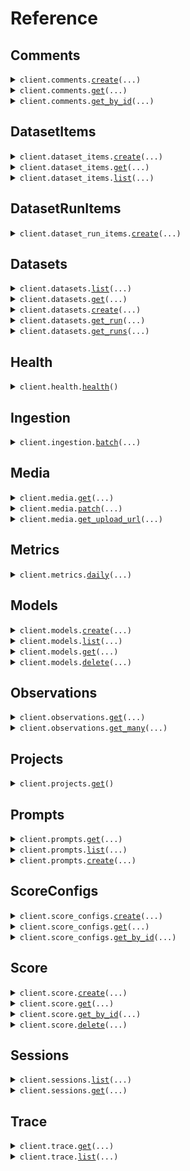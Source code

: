 # Reference

## Comments

<details><summary><code>client.comments.<a href="src/finto/resources/comments/client.py">create</a>(...)</code></summary>
<dl>
<dd>

#### 📝 Description

<dl>
<dd>

<dl>
<dd>

Create a comment. Comments may be attached to different object types (trace, observation, session, prompt).

</dd>
</dl>
</dd>
</dl>

#### 🔌 Usage

<dl>
<dd>

<dl>
<dd>

```python
from langfuse.api import CreateCommentRequest
from langfuse.api.client import FernLangfuse

client = FernLangfuse(
    x_langfuse_sdk_name="YOUR_X_LANGFUSE_SDK_NAME",
    x_langfuse_sdk_version="YOUR_X_LANGFUSE_SDK_VERSION",
    x_langfuse_public_key="YOUR_X_LANGFUSE_PUBLIC_KEY",
    username="YOUR_USERNAME",
    password="YOUR_PASSWORD",
    base_url="https://yourhost.com/path/to/api",
)
client.comments.create(
    request=CreateCommentRequest(
        project_id="string",
        object_type="string",
        object_id="string",
        content="string",
        author_user_id="string",
    ),
)

```

</dd>
</dl>
</dd>
</dl>

#### ⚙️ Parameters

<dl>
<dd>

<dl>
<dd>

**request:** `CreateCommentRequest`

</dd>
</dl>

<dl>
<dd>

**request_options:** `typing.Optional[RequestOptions]` — Request-specific configuration.

</dd>
</dl>
</dd>
</dl>

</dd>
</dl>
</details>

<details><summary><code>client.comments.<a href="src/finto/resources/comments/client.py">get</a>(...)</code></summary>
<dl>
<dd>

#### 📝 Description

<dl>
<dd>

<dl>
<dd>

Get all comments

</dd>
</dl>
</dd>
</dl>

#### 🔌 Usage

<dl>
<dd>

<dl>
<dd>

```python
from langfuse.api.client import FernLangfuse

client = FernLangfuse(
    x_langfuse_sdk_name="YOUR_X_LANGFUSE_SDK_NAME",
    x_langfuse_sdk_version="YOUR_X_LANGFUSE_SDK_VERSION",
    x_langfuse_public_key="YOUR_X_LANGFUSE_PUBLIC_KEY",
    username="YOUR_USERNAME",
    password="YOUR_PASSWORD",
    base_url="https://yourhost.com/path/to/api",
)
client.comments.get(
    page=1,
    limit=1,
    object_type="string",
    object_id="string",
    author_user_id="string",
)

```

</dd>
</dl>
</dd>
</dl>

#### ⚙️ Parameters

<dl>
<dd>

<dl>
<dd>

**page:** `typing.Optional[int]` — Page number, starts at 1.

</dd>
</dl>

<dl>
<dd>

**limit:** `typing.Optional[int]` — Limit of items per page. If you encounter api issues due to too large page sizes, try to reduce the limit

</dd>
</dl>

<dl>
<dd>

**object_type:** `typing.Optional[str]` — Filter comments by object type (trace, observation, session, prompt).

</dd>
</dl>

<dl>
<dd>

**object_id:** `typing.Optional[str]` — Filter comments by object id. If objectType is not provided, an error will be thrown.

</dd>
</dl>

<dl>
<dd>

**author_user_id:** `typing.Optional[str]` — Filter comments by author user id.

</dd>
</dl>

<dl>
<dd>

**request_options:** `typing.Optional[RequestOptions]` — Request-specific configuration.

</dd>
</dl>
</dd>
</dl>

</dd>
</dl>
</details>

<details><summary><code>client.comments.<a href="src/finto/resources/comments/client.py">get_by_id</a>(...)</code></summary>
<dl>
<dd>

#### 📝 Description

<dl>
<dd>

<dl>
<dd>

Get a comment by id

</dd>
</dl>
</dd>
</dl>

#### 🔌 Usage

<dl>
<dd>

<dl>
<dd>

```python
from langfuse.api.client import FernLangfuse

client = FernLangfuse(
    x_langfuse_sdk_name="YOUR_X_LANGFUSE_SDK_NAME",
    x_langfuse_sdk_version="YOUR_X_LANGFUSE_SDK_VERSION",
    x_langfuse_public_key="YOUR_X_LANGFUSE_PUBLIC_KEY",
    username="YOUR_USERNAME",
    password="YOUR_PASSWORD",
    base_url="https://yourhost.com/path/to/api",
)
client.comments.get_by_id(
    comment_id="string",
)

```

</dd>
</dl>
</dd>
</dl>

#### ⚙️ Parameters

<dl>
<dd>

<dl>
<dd>

**comment_id:** `str` — The unique langfuse identifier of a comment

</dd>
</dl>

<dl>
<dd>

**request_options:** `typing.Optional[RequestOptions]` — Request-specific configuration.

</dd>
</dl>
</dd>
</dl>

</dd>
</dl>
</details>

## DatasetItems

<details><summary><code>client.dataset_items.<a href="src/finto/resources/dataset_items/client.py">create</a>(...)</code></summary>
<dl>
<dd>

#### 📝 Description

<dl>
<dd>

<dl>
<dd>

Create a dataset item

</dd>
</dl>
</dd>
</dl>

#### 🔌 Usage

<dl>
<dd>

<dl>
<dd>

```python
from langfuse.api import CreateDatasetItemRequest, DatasetStatus
from langfuse.api.client import FernLangfuse

client = FernLangfuse(
    x_langfuse_sdk_name="YOUR_X_LANGFUSE_SDK_NAME",
    x_langfuse_sdk_version="YOUR_X_LANGFUSE_SDK_VERSION",
    x_langfuse_public_key="YOUR_X_LANGFUSE_PUBLIC_KEY",
    username="YOUR_USERNAME",
    password="YOUR_PASSWORD",
    base_url="https://yourhost.com/path/to/api",
)
client.dataset_items.create(
    request=CreateDatasetItemRequest(
        dataset_name="string",
        input={"key": "value"},
        expected_output={"key": "value"},
        metadata={"key": "value"},
        source_trace_id="string",
        source_observation_id="string",
        id="string",
        status=DatasetStatus.ACTIVE,
    ),
)

```

</dd>
</dl>
</dd>
</dl>

#### ⚙️ Parameters

<dl>
<dd>

<dl>
<dd>

**request:** `CreateDatasetItemRequest`

</dd>
</dl>

<dl>
<dd>

**request_options:** `typing.Optional[RequestOptions]` — Request-specific configuration.

</dd>
</dl>
</dd>
</dl>

</dd>
</dl>
</details>

<details><summary><code>client.dataset_items.<a href="src/finto/resources/dataset_items/client.py">get</a>(...)</code></summary>
<dl>
<dd>

#### 📝 Description

<dl>
<dd>

<dl>
<dd>

Get a dataset item

</dd>
</dl>
</dd>
</dl>

#### 🔌 Usage

<dl>
<dd>

<dl>
<dd>

```python
from langfuse.api.client import FernLangfuse

client = FernLangfuse(
    x_langfuse_sdk_name="YOUR_X_LANGFUSE_SDK_NAME",
    x_langfuse_sdk_version="YOUR_X_LANGFUSE_SDK_VERSION",
    x_langfuse_public_key="YOUR_X_LANGFUSE_PUBLIC_KEY",
    username="YOUR_USERNAME",
    password="YOUR_PASSWORD",
    base_url="https://yourhost.com/path/to/api",
)
client.dataset_items.get(
    id="string",
)

```

</dd>
</dl>
</dd>
</dl>

#### ⚙️ Parameters

<dl>
<dd>

<dl>
<dd>

**id:** `str`

</dd>
</dl>

<dl>
<dd>

**request_options:** `typing.Optional[RequestOptions]` — Request-specific configuration.

</dd>
</dl>
</dd>
</dl>

</dd>
</dl>
</details>

<details><summary><code>client.dataset_items.<a href="src/finto/resources/dataset_items/client.py">list</a>(...)</code></summary>
<dl>
<dd>

#### 📝 Description

<dl>
<dd>

<dl>
<dd>

Get dataset items

</dd>
</dl>
</dd>
</dl>

#### 🔌 Usage

<dl>
<dd>

<dl>
<dd>

```python
from langfuse.api.client import FernLangfuse

client = FernLangfuse(
    x_langfuse_sdk_name="YOUR_X_LANGFUSE_SDK_NAME",
    x_langfuse_sdk_version="YOUR_X_LANGFUSE_SDK_VERSION",
    x_langfuse_public_key="YOUR_X_LANGFUSE_PUBLIC_KEY",
    username="YOUR_USERNAME",
    password="YOUR_PASSWORD",
    base_url="https://yourhost.com/path/to/api",
)
client.dataset_items.list(
    dataset_name="string",
    source_trace_id="string",
    source_observation_id="string",
    page=1,
    limit=1,
)

```

</dd>
</dl>
</dd>
</dl>

#### ⚙️ Parameters

<dl>
<dd>

<dl>
<dd>

**dataset_name:** `typing.Optional[str]`

</dd>
</dl>

<dl>
<dd>

**source_trace_id:** `typing.Optional[str]`

</dd>
</dl>

<dl>
<dd>

**source_observation_id:** `typing.Optional[str]`

</dd>
</dl>

<dl>
<dd>

**page:** `typing.Optional[int]` — page number, starts at 1

</dd>
</dl>

<dl>
<dd>

**limit:** `typing.Optional[int]` — limit of items per page

</dd>
</dl>

<dl>
<dd>

**request_options:** `typing.Optional[RequestOptions]` — Request-specific configuration.

</dd>
</dl>
</dd>
</dl>

</dd>
</dl>
</details>

## DatasetRunItems

<details><summary><code>client.dataset_run_items.<a href="src/finto/resources/dataset_run_items/client.py">create</a>(...)</code></summary>
<dl>
<dd>

#### 📝 Description

<dl>
<dd>

<dl>
<dd>

Create a dataset run item

</dd>
</dl>
</dd>
</dl>

#### 🔌 Usage

<dl>
<dd>

<dl>
<dd>

```python
from langfuse.api import CreateDatasetRunItemRequest
from langfuse.api.client import FernLangfuse

client = FernLangfuse(
    x_langfuse_sdk_name="YOUR_X_LANGFUSE_SDK_NAME",
    x_langfuse_sdk_version="YOUR_X_LANGFUSE_SDK_VERSION",
    x_langfuse_public_key="YOUR_X_LANGFUSE_PUBLIC_KEY",
    username="YOUR_USERNAME",
    password="YOUR_PASSWORD",
    base_url="https://yourhost.com/path/to/api",
)
client.dataset_run_items.create(
    request=CreateDatasetRunItemRequest(
        run_name="string",
        run_description="string",
        metadata={"key": "value"},
        dataset_item_id="string",
        observation_id="string",
        trace_id="string",
    ),
)

```

</dd>
</dl>
</dd>
</dl>

#### ⚙️ Parameters

<dl>
<dd>

<dl>
<dd>

**request:** `CreateDatasetRunItemRequest`

</dd>
</dl>

<dl>
<dd>

**request_options:** `typing.Optional[RequestOptions]` — Request-specific configuration.

</dd>
</dl>
</dd>
</dl>

</dd>
</dl>
</details>

## Datasets

<details><summary><code>client.datasets.<a href="src/finto/resources/datasets/client.py">list</a>(...)</code></summary>
<dl>
<dd>

#### 📝 Description

<dl>
<dd>

<dl>
<dd>

Get all datasets

</dd>
</dl>
</dd>
</dl>

#### 🔌 Usage

<dl>
<dd>

<dl>
<dd>

```python
from langfuse.api.client import FernLangfuse

client = FernLangfuse(
    x_langfuse_sdk_name="YOUR_X_LANGFUSE_SDK_NAME",
    x_langfuse_sdk_version="YOUR_X_LANGFUSE_SDK_VERSION",
    x_langfuse_public_key="YOUR_X_LANGFUSE_PUBLIC_KEY",
    username="YOUR_USERNAME",
    password="YOUR_PASSWORD",
    base_url="https://yourhost.com/path/to/api",
)
client.datasets.list(
    page=1,
    limit=1,
)

```

</dd>
</dl>
</dd>
</dl>

#### ⚙️ Parameters

<dl>
<dd>

<dl>
<dd>

**page:** `typing.Optional[int]` — page number, starts at 1

</dd>
</dl>

<dl>
<dd>

**limit:** `typing.Optional[int]` — limit of items per page

</dd>
</dl>

<dl>
<dd>

**request_options:** `typing.Optional[RequestOptions]` — Request-specific configuration.

</dd>
</dl>
</dd>
</dl>

</dd>
</dl>
</details>

<details><summary><code>client.datasets.<a href="src/finto/resources/datasets/client.py">get</a>(...)</code></summary>
<dl>
<dd>

#### 📝 Description

<dl>
<dd>

<dl>
<dd>

Get a dataset

</dd>
</dl>
</dd>
</dl>

#### 🔌 Usage

<dl>
<dd>

<dl>
<dd>

```python
from langfuse.api.client import FernLangfuse

client = FernLangfuse(
    x_langfuse_sdk_name="YOUR_X_LANGFUSE_SDK_NAME",
    x_langfuse_sdk_version="YOUR_X_LANGFUSE_SDK_VERSION",
    x_langfuse_public_key="YOUR_X_LANGFUSE_PUBLIC_KEY",
    username="YOUR_USERNAME",
    password="YOUR_PASSWORD",
    base_url="https://yourhost.com/path/to/api",
)
client.datasets.get(
    dataset_name="string",
)

```

</dd>
</dl>
</dd>
</dl>

#### ⚙️ Parameters

<dl>
<dd>

<dl>
<dd>

**dataset_name:** `str`

</dd>
</dl>

<dl>
<dd>

**request_options:** `typing.Optional[RequestOptions]` — Request-specific configuration.

</dd>
</dl>
</dd>
</dl>

</dd>
</dl>
</details>

<details><summary><code>client.datasets.<a href="src/finto/resources/datasets/client.py">create</a>(...)</code></summary>
<dl>
<dd>

#### 📝 Description

<dl>
<dd>

<dl>
<dd>

Create a dataset

</dd>
</dl>
</dd>
</dl>

#### 🔌 Usage

<dl>
<dd>

<dl>
<dd>

```python
from langfuse.api import CreateDatasetRequest
from langfuse.api.client import FernLangfuse

client = FernLangfuse(
    x_langfuse_sdk_name="YOUR_X_LANGFUSE_SDK_NAME",
    x_langfuse_sdk_version="YOUR_X_LANGFUSE_SDK_VERSION",
    x_langfuse_public_key="YOUR_X_LANGFUSE_PUBLIC_KEY",
    username="YOUR_USERNAME",
    password="YOUR_PASSWORD",
    base_url="https://yourhost.com/path/to/api",
)
client.datasets.create(
    request=CreateDatasetRequest(
        name="string",
        description="string",
        metadata={"key": "value"},
    ),
)

```

</dd>
</dl>
</dd>
</dl>

#### ⚙️ Parameters

<dl>
<dd>

<dl>
<dd>

**request:** `CreateDatasetRequest`

</dd>
</dl>

<dl>
<dd>

**request_options:** `typing.Optional[RequestOptions]` — Request-specific configuration.

</dd>
</dl>
</dd>
</dl>

</dd>
</dl>
</details>

<details><summary><code>client.datasets.<a href="src/finto/resources/datasets/client.py">get_run</a>(...)</code></summary>
<dl>
<dd>

#### 📝 Description

<dl>
<dd>

<dl>
<dd>

Get a dataset run and its items

</dd>
</dl>
</dd>
</dl>

#### 🔌 Usage

<dl>
<dd>

<dl>
<dd>

```python
from langfuse.api.client import FernLangfuse

client = FernLangfuse(
    x_langfuse_sdk_name="YOUR_X_LANGFUSE_SDK_NAME",
    x_langfuse_sdk_version="YOUR_X_LANGFUSE_SDK_VERSION",
    x_langfuse_public_key="YOUR_X_LANGFUSE_PUBLIC_KEY",
    username="YOUR_USERNAME",
    password="YOUR_PASSWORD",
    base_url="https://yourhost.com/path/to/api",
)
client.datasets.get_run(
    dataset_name="string",
    run_name="string",
)

```

</dd>
</dl>
</dd>
</dl>

#### ⚙️ Parameters

<dl>
<dd>

<dl>
<dd>

**dataset_name:** `str`

</dd>
</dl>

<dl>
<dd>

**run_name:** `str`

</dd>
</dl>

<dl>
<dd>

**request_options:** `typing.Optional[RequestOptions]` — Request-specific configuration.

</dd>
</dl>
</dd>
</dl>

</dd>
</dl>
</details>

<details><summary><code>client.datasets.<a href="src/finto/resources/datasets/client.py">get_runs</a>(...)</code></summary>
<dl>
<dd>

#### 📝 Description

<dl>
<dd>

<dl>
<dd>

Get dataset runs

</dd>
</dl>
</dd>
</dl>

#### 🔌 Usage

<dl>
<dd>

<dl>
<dd>

```python
from langfuse.api.client import FernLangfuse

client = FernLangfuse(
    x_langfuse_sdk_name="YOUR_X_LANGFUSE_SDK_NAME",
    x_langfuse_sdk_version="YOUR_X_LANGFUSE_SDK_VERSION",
    x_langfuse_public_key="YOUR_X_LANGFUSE_PUBLIC_KEY",
    username="YOUR_USERNAME",
    password="YOUR_PASSWORD",
    base_url="https://yourhost.com/path/to/api",
)
client.datasets.get_runs(
    dataset_name="string",
    page=1,
    limit=1,
)

```

</dd>
</dl>
</dd>
</dl>

#### ⚙️ Parameters

<dl>
<dd>

<dl>
<dd>

**dataset_name:** `str`

</dd>
</dl>

<dl>
<dd>

**page:** `typing.Optional[int]` — page number, starts at 1

</dd>
</dl>

<dl>
<dd>

**limit:** `typing.Optional[int]` — limit of items per page

</dd>
</dl>

<dl>
<dd>

**request_options:** `typing.Optional[RequestOptions]` — Request-specific configuration.

</dd>
</dl>
</dd>
</dl>

</dd>
</dl>
</details>

## Health

<details><summary><code>client.health.<a href="src/finto/resources/health/client.py">health</a>()</code></summary>
<dl>
<dd>

#### 📝 Description

<dl>
<dd>

<dl>
<dd>

Check health of API and database

</dd>
</dl>
</dd>
</dl>

#### 🔌 Usage

<dl>
<dd>

<dl>
<dd>

```python
from langfuse.api.client import FernLangfuse

client = FernLangfuse(
    x_langfuse_sdk_name="YOUR_X_LANGFUSE_SDK_NAME",
    x_langfuse_sdk_version="YOUR_X_LANGFUSE_SDK_VERSION",
    x_langfuse_public_key="YOUR_X_LANGFUSE_PUBLIC_KEY",
    username="YOUR_USERNAME",
    password="YOUR_PASSWORD",
    base_url="https://yourhost.com/path/to/api",
)
client.health.health()

```

</dd>
</dl>
</dd>
</dl>

#### ⚙️ Parameters

<dl>
<dd>

<dl>
<dd>

**request_options:** `typing.Optional[RequestOptions]` — Request-specific configuration.

</dd>
</dl>
</dd>
</dl>

</dd>
</dl>
</details>

## Ingestion

<details><summary><code>client.ingestion.<a href="src/finto/resources/ingestion/client.py">batch</a>(...)</code></summary>
<dl>
<dd>

#### 📝 Description

<dl>
<dd>

<dl>
<dd>

Batched ingestion for Langfuse Tracing. If you want to use tracing via the API, such as to build your own Langfuse client implementation, this is the only API route you need to implement.

Notes:

- Batch sizes are limited to 3.5 MB in total. You need to adjust the number of events per batch accordingly.
- The API does not return a 4xx status code for input errors. Instead, it responds with a 207 status code, which includes a list of the encountered errors.
</dd>
</dl>
</dd>
</dl>

#### 🔌 Usage

<dl>
<dd>

<dl>
<dd>

```python
import datetime

from langfuse.api import IngestionEvent_TraceCreate, TraceBody
from langfuse.api.client import FernLangfuse

client = FernLangfuse(
    x_langfuse_sdk_name="YOUR_X_LANGFUSE_SDK_NAME",
    x_langfuse_sdk_version="YOUR_X_LANGFUSE_SDK_VERSION",
    x_langfuse_public_key="YOUR_X_LANGFUSE_PUBLIC_KEY",
    username="YOUR_USERNAME",
    password="YOUR_PASSWORD",
    base_url="https://yourhost.com/path/to/api",
)
client.ingestion.batch(
    batch=[
        IngestionEvent_TraceCreate(
            body=TraceBody(
                id="string",
                timestamp=datetime.datetime.fromisoformat(
                    "2024-01-15 09:30:00+00:00",
                ),
                name="string",
                user_id="string",
                input={"key": "value"},
                output={"key": "value"},
                session_id="string",
                release="string",
                version="string",
                metadata={"key": "value"},
                tags=["string"],
                public=True,
            ),
            id="string",
            timestamp="string",
            metadata={"key": "value"},
        )
    ],
    metadata={"key": "value"},
)

```

</dd>
</dl>
</dd>
</dl>

#### ⚙️ Parameters

<dl>
<dd>

<dl>
<dd>

**batch:** `typing.Sequence[IngestionEvent]` — Batch of tracing events to be ingested. Discriminated by attribute `type`.

</dd>
</dl>

<dl>
<dd>

**metadata:** `typing.Optional[typing.Any]` — Optional. Metadata field used by the Langfuse SDKs for debugging.

</dd>
</dl>

<dl>
<dd>

**request_options:** `typing.Optional[RequestOptions]` — Request-specific configuration.

</dd>
</dl>
</dd>
</dl>

</dd>
</dl>
</details>

## Media

<details><summary><code>client.media.<a href="src/finto/resources/media/client.py">get</a>(...)</code></summary>
<dl>
<dd>

#### 📝 Description

<dl>
<dd>

<dl>
<dd>

Get a media record

</dd>
</dl>
</dd>
</dl>

#### 🔌 Usage

<dl>
<dd>

<dl>
<dd>

```python
from langfuse.api.client import FernLangfuse

client = FernLangfuse(
    x_langfuse_sdk_name="YOUR_X_LANGFUSE_SDK_NAME",
    x_langfuse_sdk_version="YOUR_X_LANGFUSE_SDK_VERSION",
    x_langfuse_public_key="YOUR_X_LANGFUSE_PUBLIC_KEY",
    username="YOUR_USERNAME",
    password="YOUR_PASSWORD",
    base_url="https://yourhost.com/path/to/api",
)
client.media.get(
    media_id="string",
)

```

</dd>
</dl>
</dd>
</dl>

#### ⚙️ Parameters

<dl>
<dd>

<dl>
<dd>

**media_id:** `str` — The unique langfuse identifier of a media record

</dd>
</dl>

<dl>
<dd>

**request_options:** `typing.Optional[RequestOptions]` — Request-specific configuration.

</dd>
</dl>
</dd>
</dl>

</dd>
</dl>
</details>

<details><summary><code>client.media.<a href="src/finto/resources/media/client.py">patch</a>(...)</code></summary>
<dl>
<dd>

#### 📝 Description

<dl>
<dd>

<dl>
<dd>

Patch a media record

</dd>
</dl>
</dd>
</dl>

#### 🔌 Usage

<dl>
<dd>

<dl>
<dd>

```python
import datetime

from langfuse.api import PatchMediaBody
from langfuse.api.client import FernLangfuse

client = FernLangfuse(
    x_langfuse_sdk_name="YOUR_X_LANGFUSE_SDK_NAME",
    x_langfuse_sdk_version="YOUR_X_LANGFUSE_SDK_VERSION",
    x_langfuse_public_key="YOUR_X_LANGFUSE_PUBLIC_KEY",
    username="YOUR_USERNAME",
    password="YOUR_PASSWORD",
    base_url="https://yourhost.com/path/to/api",
)
client.media.patch(
    media_id="string",
    request=PatchMediaBody(
        uploaded_at=datetime.datetime.fromisoformat(
            "2024-01-15 09:30:00+00:00",
        ),
        upload_http_status=1,
        upload_http_error="string",
        upload_time_ms=1,
    ),
)

```

</dd>
</dl>
</dd>
</dl>

#### ⚙️ Parameters

<dl>
<dd>

<dl>
<dd>

**media_id:** `str` — The unique langfuse identifier of a media record

</dd>
</dl>

<dl>
<dd>

**request:** `PatchMediaBody`

</dd>
</dl>

<dl>
<dd>

**request_options:** `typing.Optional[RequestOptions]` — Request-specific configuration.

</dd>
</dl>
</dd>
</dl>

</dd>
</dl>
</details>

<details><summary><code>client.media.<a href="src/finto/resources/media/client.py">get_upload_url</a>(...)</code></summary>
<dl>
<dd>

#### 📝 Description

<dl>
<dd>

<dl>
<dd>

Get a presigned upload URL for a media record

</dd>
</dl>
</dd>
</dl>

#### 🔌 Usage

<dl>
<dd>

<dl>
<dd>

```python
from langfuse.api import GetMediaUploadUrlRequest
from langfuse.api.client import FernLangfuse

client = FernLangfuse(
    x_langfuse_sdk_name="YOUR_X_LANGFUSE_SDK_NAME",
    x_langfuse_sdk_version="YOUR_X_LANGFUSE_SDK_VERSION",
    x_langfuse_public_key="YOUR_X_LANGFUSE_PUBLIC_KEY",
    username="YOUR_USERNAME",
    password="YOUR_PASSWORD",
    base_url="https://yourhost.com/path/to/api",
)
client.media.get_upload_url(
    request=GetMediaUploadUrlRequest(
        trace_id="string",
        observation_id="string",
        content_length=1,
        sha_256_hash="string",
        field="string",
    ),
)

```

</dd>
</dl>
</dd>
</dl>

#### ⚙️ Parameters

<dl>
<dd>

<dl>
<dd>

**request:** `GetMediaUploadUrlRequest`

</dd>
</dl>

<dl>
<dd>

**request_options:** `typing.Optional[RequestOptions]` — Request-specific configuration.

</dd>
</dl>
</dd>
</dl>

</dd>
</dl>
</details>

## Metrics

<details><summary><code>client.metrics.<a href="src/finto/resources/metrics/client.py">daily</a>(...)</code></summary>
<dl>
<dd>

#### 📝 Description

<dl>
<dd>

<dl>
<dd>

Get daily metrics of the Langfuse project

</dd>
</dl>
</dd>
</dl>

#### 🔌 Usage

<dl>
<dd>

<dl>
<dd>

```python
import datetime

from langfuse.api.client import FernLangfuse

client = FernLangfuse(
    x_langfuse_sdk_name="YOUR_X_LANGFUSE_SDK_NAME",
    x_langfuse_sdk_version="YOUR_X_LANGFUSE_SDK_VERSION",
    x_langfuse_public_key="YOUR_X_LANGFUSE_PUBLIC_KEY",
    username="YOUR_USERNAME",
    password="YOUR_PASSWORD",
    base_url="https://yourhost.com/path/to/api",
)
client.metrics.daily(
    page=1,
    limit=1,
    trace_name="string",
    user_id="string",
    tags="string",
    from_timestamp=datetime.datetime.fromisoformat(
        "2024-01-15 09:30:00+00:00",
    ),
    to_timestamp=datetime.datetime.fromisoformat(
        "2024-01-15 09:30:00+00:00",
    ),
)

```

</dd>
</dl>
</dd>
</dl>

#### ⚙️ Parameters

<dl>
<dd>

<dl>
<dd>

**page:** `typing.Optional[int]` — page number, starts at 1

</dd>
</dl>

<dl>
<dd>

**limit:** `typing.Optional[int]` — limit of items per page

</dd>
</dl>

<dl>
<dd>

**trace_name:** `typing.Optional[str]` — Optional filter by the name of the trace

</dd>
</dl>

<dl>
<dd>

**user_id:** `typing.Optional[str]` — Optional filter by the userId associated with the trace

</dd>
</dl>

<dl>
<dd>

**tags:** `typing.Optional[typing.Union[str, typing.Sequence[str]]]` — Optional filter for metrics where traces include all of these tags

</dd>
</dl>

<dl>
<dd>

**from_timestamp:** `typing.Optional[dt.datetime]` — Optional filter to only include traces and observations on or after a certain datetime (ISO 8601)

</dd>
</dl>

<dl>
<dd>

**to_timestamp:** `typing.Optional[dt.datetime]` — Optional filter to only include traces and observations before a certain datetime (ISO 8601)

</dd>
</dl>

<dl>
<dd>

**request_options:** `typing.Optional[RequestOptions]` — Request-specific configuration.

</dd>
</dl>
</dd>
</dl>

</dd>
</dl>
</details>

## Models

<details><summary><code>client.models.<a href="src/finto/resources/models/client.py">create</a>(...)</code></summary>
<dl>
<dd>

#### 📝 Description

<dl>
<dd>

<dl>
<dd>

Create a model

</dd>
</dl>
</dd>
</dl>

#### 🔌 Usage

<dl>
<dd>

<dl>
<dd>

```python
import datetime

from langfuse.api import CreateModelRequest, ModelUsageUnit
from langfuse.api.client import FernLangfuse

client = FernLangfuse(
    x_langfuse_sdk_name="YOUR_X_LANGFUSE_SDK_NAME",
    x_langfuse_sdk_version="YOUR_X_LANGFUSE_SDK_VERSION",
    x_langfuse_public_key="YOUR_X_LANGFUSE_PUBLIC_KEY",
    username="YOUR_USERNAME",
    password="YOUR_PASSWORD",
    base_url="https://yourhost.com/path/to/api",
)
client.models.create(
    request=CreateModelRequest(
        model_name="string",
        match_pattern="string",
        start_date=datetime.datetime.fromisoformat(
            "2024-01-15 09:30:00+00:00",
        ),
        unit=ModelUsageUnit.CHARACTERS,
        input_price=1.1,
        output_price=1.1,
        total_price=1.1,
        tokenizer_id="string",
        tokenizer_config={"key": "value"},
    ),
)

```

</dd>
</dl>
</dd>
</dl>

#### ⚙️ Parameters

<dl>
<dd>

<dl>
<dd>

**request:** `CreateModelRequest`

</dd>
</dl>

<dl>
<dd>

**request_options:** `typing.Optional[RequestOptions]` — Request-specific configuration.

</dd>
</dl>
</dd>
</dl>

</dd>
</dl>
</details>

<details><summary><code>client.models.<a href="src/finto/resources/models/client.py">list</a>(...)</code></summary>
<dl>
<dd>

#### 📝 Description

<dl>
<dd>

<dl>
<dd>

Get all models

</dd>
</dl>
</dd>
</dl>

#### 🔌 Usage

<dl>
<dd>

<dl>
<dd>

```python
from langfuse.api.client import FernLangfuse

client = FernLangfuse(
    x_langfuse_sdk_name="YOUR_X_LANGFUSE_SDK_NAME",
    x_langfuse_sdk_version="YOUR_X_LANGFUSE_SDK_VERSION",
    x_langfuse_public_key="YOUR_X_LANGFUSE_PUBLIC_KEY",
    username="YOUR_USERNAME",
    password="YOUR_PASSWORD",
    base_url="https://yourhost.com/path/to/api",
)
client.models.list(
    page=1,
    limit=1,
)

```

</dd>
</dl>
</dd>
</dl>

#### ⚙️ Parameters

<dl>
<dd>

<dl>
<dd>

**page:** `typing.Optional[int]` — page number, starts at 1

</dd>
</dl>

<dl>
<dd>

**limit:** `typing.Optional[int]` — limit of items per page

</dd>
</dl>

<dl>
<dd>

**request_options:** `typing.Optional[RequestOptions]` — Request-specific configuration.

</dd>
</dl>
</dd>
</dl>

</dd>
</dl>
</details>

<details><summary><code>client.models.<a href="src/finto/resources/models/client.py">get</a>(...)</code></summary>
<dl>
<dd>

#### 📝 Description

<dl>
<dd>

<dl>
<dd>

Get a model

</dd>
</dl>
</dd>
</dl>

#### 🔌 Usage

<dl>
<dd>

<dl>
<dd>

```python
from langfuse.api.client import FernLangfuse

client = FernLangfuse(
    x_langfuse_sdk_name="YOUR_X_LANGFUSE_SDK_NAME",
    x_langfuse_sdk_version="YOUR_X_LANGFUSE_SDK_VERSION",
    x_langfuse_public_key="YOUR_X_LANGFUSE_PUBLIC_KEY",
    username="YOUR_USERNAME",
    password="YOUR_PASSWORD",
    base_url="https://yourhost.com/path/to/api",
)
client.models.get(
    id="string",
)

```

</dd>
</dl>
</dd>
</dl>

#### ⚙️ Parameters

<dl>
<dd>

<dl>
<dd>

**id:** `str`

</dd>
</dl>

<dl>
<dd>

**request_options:** `typing.Optional[RequestOptions]` — Request-specific configuration.

</dd>
</dl>
</dd>
</dl>

</dd>
</dl>
</details>

<details><summary><code>client.models.<a href="src/finto/resources/models/client.py">delete</a>(...)</code></summary>
<dl>
<dd>

#### 📝 Description

<dl>
<dd>

<dl>
<dd>

Delete a model. Cannot delete models managed by Langfuse. You can create your own definition with the same modelName to override the definition though.

</dd>
</dl>
</dd>
</dl>

#### 🔌 Usage

<dl>
<dd>

<dl>
<dd>

```python
from langfuse.api.client import FernLangfuse

client = FernLangfuse(
    x_langfuse_sdk_name="YOUR_X_LANGFUSE_SDK_NAME",
    x_langfuse_sdk_version="YOUR_X_LANGFUSE_SDK_VERSION",
    x_langfuse_public_key="YOUR_X_LANGFUSE_PUBLIC_KEY",
    username="YOUR_USERNAME",
    password="YOUR_PASSWORD",
    base_url="https://yourhost.com/path/to/api",
)
client.models.delete(
    id="string",
)

```

</dd>
</dl>
</dd>
</dl>

#### ⚙️ Parameters

<dl>
<dd>

<dl>
<dd>

**id:** `str`

</dd>
</dl>

<dl>
<dd>

**request_options:** `typing.Optional[RequestOptions]` — Request-specific configuration.

</dd>
</dl>
</dd>
</dl>

</dd>
</dl>
</details>

## Observations

<details><summary><code>client.observations.<a href="src/finto/resources/observations/client.py">get</a>(...)</code></summary>
<dl>
<dd>

#### 📝 Description

<dl>
<dd>

<dl>
<dd>

Get a observation

</dd>
</dl>
</dd>
</dl>

#### 🔌 Usage

<dl>
<dd>

<dl>
<dd>

```python
from langfuse.api.client import FernLangfuse

client = FernLangfuse(
    x_langfuse_sdk_name="YOUR_X_LANGFUSE_SDK_NAME",
    x_langfuse_sdk_version="YOUR_X_LANGFUSE_SDK_VERSION",
    x_langfuse_public_key="YOUR_X_LANGFUSE_PUBLIC_KEY",
    username="YOUR_USERNAME",
    password="YOUR_PASSWORD",
    base_url="https://yourhost.com/path/to/api",
)
client.observations.get(
    observation_id="string",
)

```

</dd>
</dl>
</dd>
</dl>

#### ⚙️ Parameters

<dl>
<dd>

<dl>
<dd>

**observation_id:** `str` — The unique langfuse identifier of an observation, can be an event, span or generation

</dd>
</dl>

<dl>
<dd>

**request_options:** `typing.Optional[RequestOptions]` — Request-specific configuration.

</dd>
</dl>
</dd>
</dl>

</dd>
</dl>
</details>

<details><summary><code>client.observations.<a href="src/finto/resources/observations/client.py">get_many</a>(...)</code></summary>
<dl>
<dd>

#### 📝 Description

<dl>
<dd>

<dl>
<dd>

Get a list of observations

</dd>
</dl>
</dd>
</dl>

#### 🔌 Usage

<dl>
<dd>

<dl>
<dd>

```python
import datetime

from langfuse.api.client import FernLangfuse

client = FernLangfuse(
    x_langfuse_sdk_name="YOUR_X_LANGFUSE_SDK_NAME",
    x_langfuse_sdk_version="YOUR_X_LANGFUSE_SDK_VERSION",
    x_langfuse_public_key="YOUR_X_LANGFUSE_PUBLIC_KEY",
    username="YOUR_USERNAME",
    password="YOUR_PASSWORD",
    base_url="https://yourhost.com/path/to/api",
)
client.observations.get_many(
    page=1,
    limit=1,
    name="string",
    user_id="string",
    type="string",
    trace_id="string",
    parent_observation_id="string",
    from_start_time=datetime.datetime.fromisoformat(
        "2024-01-15 09:30:00+00:00",
    ),
    to_start_time=datetime.datetime.fromisoformat(
        "2024-01-15 09:30:00+00:00",
    ),
    version="string",
)

```

</dd>
</dl>
</dd>
</dl>

#### ⚙️ Parameters

<dl>
<dd>

<dl>
<dd>

**page:** `typing.Optional[int]` — Page number, starts at 1.

</dd>
</dl>

<dl>
<dd>

**limit:** `typing.Optional[int]` — Limit of items per page. If you encounter api issues due to too large page sizes, try to reduce the limit.

</dd>
</dl>

<dl>
<dd>

**name:** `typing.Optional[str]`

</dd>
</dl>

<dl>
<dd>

**user_id:** `typing.Optional[str]`

</dd>
</dl>

<dl>
<dd>

**type:** `typing.Optional[str]`

</dd>
</dl>

<dl>
<dd>

**trace_id:** `typing.Optional[str]`

</dd>
</dl>

<dl>
<dd>

**parent_observation_id:** `typing.Optional[str]`

</dd>
</dl>

<dl>
<dd>

**from_start_time:** `typing.Optional[dt.datetime]` — Retrieve only observations with a start_time or or after this datetime (ISO 8601).

</dd>
</dl>

<dl>
<dd>

**to_start_time:** `typing.Optional[dt.datetime]` — Retrieve only observations with a start_time before this datetime (ISO 8601).

</dd>
</dl>

<dl>
<dd>

**version:** `typing.Optional[str]` — Optional filter to only include observations with a certain version.

</dd>
</dl>

<dl>
<dd>

**request_options:** `typing.Optional[RequestOptions]` — Request-specific configuration.

</dd>
</dl>
</dd>
</dl>

</dd>
</dl>
</details>

## Projects

<details><summary><code>client.projects.<a href="src/finto/resources/projects/client.py">get</a>()</code></summary>
<dl>
<dd>

#### 📝 Description

<dl>
<dd>

<dl>
<dd>

Get Project associated with API key

</dd>
</dl>
</dd>
</dl>

#### 🔌 Usage

<dl>
<dd>

<dl>
<dd>

```python
from langfuse.api.client import FernLangfuse

client = FernLangfuse(
    x_langfuse_sdk_name="YOUR_X_LANGFUSE_SDK_NAME",
    x_langfuse_sdk_version="YOUR_X_LANGFUSE_SDK_VERSION",
    x_langfuse_public_key="YOUR_X_LANGFUSE_PUBLIC_KEY",
    username="YOUR_USERNAME",
    password="YOUR_PASSWORD",
    base_url="https://yourhost.com/path/to/api",
)
client.projects.get()

```

</dd>
</dl>
</dd>
</dl>

#### ⚙️ Parameters

<dl>
<dd>

<dl>
<dd>

**request_options:** `typing.Optional[RequestOptions]` — Request-specific configuration.

</dd>
</dl>
</dd>
</dl>

</dd>
</dl>
</details>

## Prompts

<details><summary><code>client.prompts.<a href="src/finto/resources/prompts/client.py">get</a>(...)</code></summary>
<dl>
<dd>

#### 📝 Description

<dl>
<dd>

<dl>
<dd>

Get a prompt

</dd>
</dl>
</dd>
</dl>

#### 🔌 Usage

<dl>
<dd>

<dl>
<dd>

```python
from langfuse.api.client import FernLangfuse

client = FernLangfuse(
    x_langfuse_sdk_name="YOUR_X_LANGFUSE_SDK_NAME",
    x_langfuse_sdk_version="YOUR_X_LANGFUSE_SDK_VERSION",
    x_langfuse_public_key="YOUR_X_LANGFUSE_PUBLIC_KEY",
    username="YOUR_USERNAME",
    password="YOUR_PASSWORD",
    base_url="https://yourhost.com/path/to/api",
)
client.prompts.get(
    prompt_name="string",
    version=1,
    label="string",
)

```

</dd>
</dl>
</dd>
</dl>

#### ⚙️ Parameters

<dl>
<dd>

<dl>
<dd>

**prompt_name:** `str` — The name of the prompt

</dd>
</dl>

<dl>
<dd>

**version:** `typing.Optional[int]` — Version of the prompt to be retrieved.

</dd>
</dl>

<dl>
<dd>

**label:** `typing.Optional[str]` — Label of the prompt to be retrieved. Defaults to "production" if no label or version is set.

</dd>
</dl>

<dl>
<dd>

**request_options:** `typing.Optional[RequestOptions]` — Request-specific configuration.

</dd>
</dl>
</dd>
</dl>

</dd>
</dl>
</details>

<details><summary><code>client.prompts.<a href="src/finto/resources/prompts/client.py">list</a>(...)</code></summary>
<dl>
<dd>

#### 📝 Description

<dl>
<dd>

<dl>
<dd>

Get a list of prompt names with versions and labels

</dd>
</dl>
</dd>
</dl>

#### 🔌 Usage

<dl>
<dd>

<dl>
<dd>

```python
import datetime

from langfuse.api.client import FernLangfuse

client = FernLangfuse(
    x_langfuse_sdk_name="YOUR_X_LANGFUSE_SDK_NAME",
    x_langfuse_sdk_version="YOUR_X_LANGFUSE_SDK_VERSION",
    x_langfuse_public_key="YOUR_X_LANGFUSE_PUBLIC_KEY",
    username="YOUR_USERNAME",
    password="YOUR_PASSWORD",
    base_url="https://yourhost.com/path/to/api",
)
client.prompts.list(
    name="string",
    label="string",
    tag="string",
    page=1,
    limit=1,
    from_updated_at=datetime.datetime.fromisoformat(
        "2024-01-15 09:30:00+00:00",
    ),
    to_updated_at=datetime.datetime.fromisoformat(
        "2024-01-15 09:30:00+00:00",
    ),
)

```

</dd>
</dl>
</dd>
</dl>

#### ⚙️ Parameters

<dl>
<dd>

<dl>
<dd>

**name:** `typing.Optional[str]`

</dd>
</dl>

<dl>
<dd>

**label:** `typing.Optional[str]`

</dd>
</dl>

<dl>
<dd>

**tag:** `typing.Optional[str]`

</dd>
</dl>

<dl>
<dd>

**page:** `typing.Optional[int]` — page number, starts at 1

</dd>
</dl>

<dl>
<dd>

**limit:** `typing.Optional[int]` — limit of items per page

</dd>
</dl>

<dl>
<dd>

**from_updated_at:** `typing.Optional[dt.datetime]` — Optional filter to only include prompt versions created/updated on or after a certain datetime (ISO 8601)

</dd>
</dl>

<dl>
<dd>

**to_updated_at:** `typing.Optional[dt.datetime]` — Optional filter to only include prompt versions created/updated before a certain datetime (ISO 8601)

</dd>
</dl>

<dl>
<dd>

**request_options:** `typing.Optional[RequestOptions]` — Request-specific configuration.

</dd>
</dl>
</dd>
</dl>

</dd>
</dl>
</details>

<details><summary><code>client.prompts.<a href="src/finto/resources/prompts/client.py">create</a>(...)</code></summary>
<dl>
<dd>

#### 📝 Description

<dl>
<dd>

<dl>
<dd>

Create a new version for the prompt with the given `name`

</dd>
</dl>
</dd>
</dl>

#### 🔌 Usage

<dl>
<dd>

<dl>
<dd>

```python
from langfuse.api import ChatMessage, CreatePromptRequest_Chat
from langfuse.api.client import FernLangfuse

client = FernLangfuse(
    x_langfuse_sdk_name="YOUR_X_LANGFUSE_SDK_NAME",
    x_langfuse_sdk_version="YOUR_X_LANGFUSE_SDK_VERSION",
    x_langfuse_public_key="YOUR_X_LANGFUSE_PUBLIC_KEY",
    username="YOUR_USERNAME",
    password="YOUR_PASSWORD",
    base_url="https://yourhost.com/path/to/api",
)
client.prompts.create(
    request=CreatePromptRequest_Chat(
        name="string",
        prompt=[
            ChatMessage(
                role="string",
                content="string",
            )
        ],
        config={"key": "value"},
        labels=["string"],
        tags=["string"],
    ),
)

```

</dd>
</dl>
</dd>
</dl>

#### ⚙️ Parameters

<dl>
<dd>

<dl>
<dd>

**request:** `CreatePromptRequest`

</dd>
</dl>

<dl>
<dd>

**request_options:** `typing.Optional[RequestOptions]` — Request-specific configuration.

</dd>
</dl>
</dd>
</dl>

</dd>
</dl>
</details>

## ScoreConfigs

<details><summary><code>client.score_configs.<a href="src/finto/resources/score_configs/client.py">create</a>(...)</code></summary>
<dl>
<dd>

#### 📝 Description

<dl>
<dd>

<dl>
<dd>

Create a score configuration (config). Score configs are used to define the structure of scores

</dd>
</dl>
</dd>
</dl>

#### 🔌 Usage

<dl>
<dd>

<dl>
<dd>

```python
from langfuse.api import ConfigCategory, CreateScoreConfigRequest, ScoreDataType
from langfuse.api.client import FernLangfuse

client = FernLangfuse(
    x_langfuse_sdk_name="YOUR_X_LANGFUSE_SDK_NAME",
    x_langfuse_sdk_version="YOUR_X_LANGFUSE_SDK_VERSION",
    x_langfuse_public_key="YOUR_X_LANGFUSE_PUBLIC_KEY",
    username="YOUR_USERNAME",
    password="YOUR_PASSWORD",
    base_url="https://yourhost.com/path/to/api",
)
client.score_configs.create(
    request=CreateScoreConfigRequest(
        name="string",
        data_type=ScoreDataType.NUMERIC,
        categories=[
            ConfigCategory(
                value=1.1,
                label="string",
            )
        ],
        min_value=1.1,
        max_value=1.1,
        description="string",
    ),
)

```

</dd>
</dl>
</dd>
</dl>

#### ⚙️ Parameters

<dl>
<dd>

<dl>
<dd>

**request:** `CreateScoreConfigRequest`

</dd>
</dl>

<dl>
<dd>

**request_options:** `typing.Optional[RequestOptions]` — Request-specific configuration.

</dd>
</dl>
</dd>
</dl>

</dd>
</dl>
</details>

<details><summary><code>client.score_configs.<a href="src/finto/resources/score_configs/client.py">get</a>(...)</code></summary>
<dl>
<dd>

#### 📝 Description

<dl>
<dd>

<dl>
<dd>

Get all score configs

</dd>
</dl>
</dd>
</dl>

#### 🔌 Usage

<dl>
<dd>

<dl>
<dd>

```python
from langfuse.api.client import FernLangfuse

client = FernLangfuse(
    x_langfuse_sdk_name="YOUR_X_LANGFUSE_SDK_NAME",
    x_langfuse_sdk_version="YOUR_X_LANGFUSE_SDK_VERSION",
    x_langfuse_public_key="YOUR_X_LANGFUSE_PUBLIC_KEY",
    username="YOUR_USERNAME",
    password="YOUR_PASSWORD",
    base_url="https://yourhost.com/path/to/api",
)
client.score_configs.get(
    page=1,
    limit=1,
)

```

</dd>
</dl>
</dd>
</dl>

#### ⚙️ Parameters

<dl>
<dd>

<dl>
<dd>

**page:** `typing.Optional[int]` — Page number, starts at 1.

</dd>
</dl>

<dl>
<dd>

**limit:** `typing.Optional[int]` — Limit of items per page. If you encounter api issues due to too large page sizes, try to reduce the limit

</dd>
</dl>

<dl>
<dd>

**request_options:** `typing.Optional[RequestOptions]` — Request-specific configuration.

</dd>
</dl>
</dd>
</dl>

</dd>
</dl>
</details>

<details><summary><code>client.score_configs.<a href="src/finto/resources/score_configs/client.py">get_by_id</a>(...)</code></summary>
<dl>
<dd>

#### 📝 Description

<dl>
<dd>

<dl>
<dd>

Get a score config

</dd>
</dl>
</dd>
</dl>

#### 🔌 Usage

<dl>
<dd>

<dl>
<dd>

```python
from langfuse.api.client import FernLangfuse

client = FernLangfuse(
    x_langfuse_sdk_name="YOUR_X_LANGFUSE_SDK_NAME",
    x_langfuse_sdk_version="YOUR_X_LANGFUSE_SDK_VERSION",
    x_langfuse_public_key="YOUR_X_LANGFUSE_PUBLIC_KEY",
    username="YOUR_USERNAME",
    password="YOUR_PASSWORD",
    base_url="https://yourhost.com/path/to/api",
)
client.score_configs.get_by_id(
    config_id="string",
)

```

</dd>
</dl>
</dd>
</dl>

#### ⚙️ Parameters

<dl>
<dd>

<dl>
<dd>

**config_id:** `str` — The unique langfuse identifier of a score config

</dd>
</dl>

<dl>
<dd>

**request_options:** `typing.Optional[RequestOptions]` — Request-specific configuration.

</dd>
</dl>
</dd>
</dl>

</dd>
</dl>
</details>

## Score

<details><summary><code>client.score.<a href="src/finto/resources/score/client.py">create</a>(...)</code></summary>
<dl>
<dd>

#### 📝 Description

<dl>
<dd>

<dl>
<dd>

Create a score

</dd>
</dl>
</dd>
</dl>

#### 🔌 Usage

<dl>
<dd>

<dl>
<dd>

```python
from langfuse.api import CreateScoreRequest
from langfuse.api.client import FernLangfuse

client = FernLangfuse(
    x_langfuse_sdk_name="YOUR_X_LANGFUSE_SDK_NAME",
    x_langfuse_sdk_version="YOUR_X_LANGFUSE_SDK_VERSION",
    x_langfuse_public_key="YOUR_X_LANGFUSE_PUBLIC_KEY",
    username="YOUR_USERNAME",
    password="YOUR_PASSWORD",
    base_url="https://yourhost.com/path/to/api",
)
client.score.create(
    request=CreateScoreRequest(
        name="novelty",
        value=0.9,
        trace_id="cdef-1234-5678-90ab",
    ),
)

```

</dd>
</dl>
</dd>
</dl>

#### ⚙️ Parameters

<dl>
<dd>

<dl>
<dd>

**request:** `CreateScoreRequest`

</dd>
</dl>

<dl>
<dd>

**request_options:** `typing.Optional[RequestOptions]` — Request-specific configuration.

</dd>
</dl>
</dd>
</dl>

</dd>
</dl>
</details>

<details><summary><code>client.score.<a href="src/finto/resources/score/client.py">get</a>(...)</code></summary>
<dl>
<dd>

#### 📝 Description

<dl>
<dd>

<dl>
<dd>

Get a list of scores

</dd>
</dl>
</dd>
</dl>

#### 🔌 Usage

<dl>
<dd>

<dl>
<dd>

```python
import datetime

from langfuse.api import ScoreDataType, ScoreSource
from langfuse.api.client import FernLangfuse

client = FernLangfuse(
    x_langfuse_sdk_name="YOUR_X_LANGFUSE_SDK_NAME",
    x_langfuse_sdk_version="YOUR_X_LANGFUSE_SDK_VERSION",
    x_langfuse_public_key="YOUR_X_LANGFUSE_PUBLIC_KEY",
    username="YOUR_USERNAME",
    password="YOUR_PASSWORD",
    base_url="https://yourhost.com/path/to/api",
)
client.score.get(
    page=1,
    limit=1,
    user_id="string",
    name="string",
    from_timestamp=datetime.datetime.fromisoformat(
        "2024-01-15 09:30:00+00:00",
    ),
    to_timestamp=datetime.datetime.fromisoformat(
        "2024-01-15 09:30:00+00:00",
    ),
    source=ScoreSource.ANNOTATION,
    operator="string",
    value=1.1,
    score_ids="string",
    config_id="string",
    queue_id="string",
    data_type=ScoreDataType.NUMERIC,
    trace_tags=["string"],
)

```

</dd>
</dl>
</dd>
</dl>

#### ⚙️ Parameters

<dl>
<dd>

<dl>
<dd>

**page:** `typing.Optional[int]` — Page number, starts at 1.

</dd>
</dl>

<dl>
<dd>

**limit:** `typing.Optional[int]` — Limit of items per page. If you encounter api issues due to too large page sizes, try to reduce the limit.

</dd>
</dl>

<dl>
<dd>

**user_id:** `typing.Optional[str]` — Retrieve only scores with this userId associated to the trace.

</dd>
</dl>

<dl>
<dd>

**name:** `typing.Optional[str]` — Retrieve only scores with this name.

</dd>
</dl>

<dl>
<dd>

**from_timestamp:** `typing.Optional[dt.datetime]` — Optional filter to only include scores created on or after a certain datetime (ISO 8601)

</dd>
</dl>

<dl>
<dd>

**to_timestamp:** `typing.Optional[dt.datetime]` — Optional filter to only include scores created before a certain datetime (ISO 8601)

</dd>
</dl>

<dl>
<dd>

**source:** `typing.Optional[ScoreSource]` — Retrieve only scores from a specific source.

</dd>
</dl>

<dl>
<dd>

**operator:** `typing.Optional[str]` — Retrieve only scores with <operator> value.

</dd>
</dl>

<dl>
<dd>

**value:** `typing.Optional[float]` — Retrieve only scores with <operator> value.

</dd>
</dl>

<dl>
<dd>

**score_ids:** `typing.Optional[str]` — Comma-separated list of score IDs to limit the results to.

</dd>
</dl>

<dl>
<dd>

**config_id:** `typing.Optional[str]` — Retrieve only scores with a specific configId.

</dd>
</dl>

<dl>
<dd>

**queue_id:** `typing.Optional[str]` — Retrieve only scores with a specific annotation queueId.

</dd>
</dl>

<dl>
<dd>

**data_type:** `typing.Optional[ScoreDataType]` — Retrieve only scores with a specific dataType.

</dd>
</dl>

<dl>
<dd>

**trace_tags:** `typing.Optional[
    typing.Union[typing.Sequence[str], typing.Sequence[typing.Sequence[str]]]
]` — Only scores linked to traces that include all of these tags will be returned.

</dd>
</dl>

<dl>
<dd>

**request_options:** `typing.Optional[RequestOptions]` — Request-specific configuration.

</dd>
</dl>
</dd>
</dl>

</dd>
</dl>
</details>

<details><summary><code>client.score.<a href="src/finto/resources/score/client.py">get_by_id</a>(...)</code></summary>
<dl>
<dd>

#### 📝 Description

<dl>
<dd>

<dl>
<dd>

Get a score

</dd>
</dl>
</dd>
</dl>

#### 🔌 Usage

<dl>
<dd>

<dl>
<dd>

```python
from langfuse.api.client import FernLangfuse

client = FernLangfuse(
    x_langfuse_sdk_name="YOUR_X_LANGFUSE_SDK_NAME",
    x_langfuse_sdk_version="YOUR_X_LANGFUSE_SDK_VERSION",
    x_langfuse_public_key="YOUR_X_LANGFUSE_PUBLIC_KEY",
    username="YOUR_USERNAME",
    password="YOUR_PASSWORD",
    base_url="https://yourhost.com/path/to/api",
)
client.score.get_by_id(
    score_id="string",
)

```

</dd>
</dl>
</dd>
</dl>

#### ⚙️ Parameters

<dl>
<dd>

<dl>
<dd>

**score_id:** `str` — The unique langfuse identifier of a score

</dd>
</dl>

<dl>
<dd>

**request_options:** `typing.Optional[RequestOptions]` — Request-specific configuration.

</dd>
</dl>
</dd>
</dl>

</dd>
</dl>
</details>

<details><summary><code>client.score.<a href="src/finto/resources/score/client.py">delete</a>(...)</code></summary>
<dl>
<dd>

#### 📝 Description

<dl>
<dd>

<dl>
<dd>

Delete a score

</dd>
</dl>
</dd>
</dl>

#### 🔌 Usage

<dl>
<dd>

<dl>
<dd>

```python
from langfuse.api.client import FernLangfuse

client = FernLangfuse(
    x_langfuse_sdk_name="YOUR_X_LANGFUSE_SDK_NAME",
    x_langfuse_sdk_version="YOUR_X_LANGFUSE_SDK_VERSION",
    x_langfuse_public_key="YOUR_X_LANGFUSE_PUBLIC_KEY",
    username="YOUR_USERNAME",
    password="YOUR_PASSWORD",
    base_url="https://yourhost.com/path/to/api",
)
client.score.delete(
    score_id="string",
)

```

</dd>
</dl>
</dd>
</dl>

#### ⚙️ Parameters

<dl>
<dd>

<dl>
<dd>

**score_id:** `str` — The unique langfuse identifier of a score

</dd>
</dl>

<dl>
<dd>

**request_options:** `typing.Optional[RequestOptions]` — Request-specific configuration.

</dd>
</dl>
</dd>
</dl>

</dd>
</dl>
</details>

## Sessions

<details><summary><code>client.sessions.<a href="src/finto/resources/sessions/client.py">list</a>(...)</code></summary>
<dl>
<dd>

#### 📝 Description

<dl>
<dd>

<dl>
<dd>

Get sessions

</dd>
</dl>
</dd>
</dl>

#### 🔌 Usage

<dl>
<dd>

<dl>
<dd>

```python
import datetime

from langfuse.api.client import FernLangfuse

client = FernLangfuse(
    x_langfuse_sdk_name="YOUR_X_LANGFUSE_SDK_NAME",
    x_langfuse_sdk_version="YOUR_X_LANGFUSE_SDK_VERSION",
    x_langfuse_public_key="YOUR_X_LANGFUSE_PUBLIC_KEY",
    username="YOUR_USERNAME",
    password="YOUR_PASSWORD",
    base_url="https://yourhost.com/path/to/api",
)
client.sessions.list(
    page=1,
    limit=1,
    from_timestamp=datetime.datetime.fromisoformat(
        "2024-01-15 09:30:00+00:00",
    ),
    to_timestamp=datetime.datetime.fromisoformat(
        "2024-01-15 09:30:00+00:00",
    ),
)

```

</dd>
</dl>
</dd>
</dl>

#### ⚙️ Parameters

<dl>
<dd>

<dl>
<dd>

**page:** `typing.Optional[int]` — Page number, starts at 1

</dd>
</dl>

<dl>
<dd>

**limit:** `typing.Optional[int]` — Limit of items per page. If you encounter api issues due to too large page sizes, try to reduce the limit.

</dd>
</dl>

<dl>
<dd>

**from_timestamp:** `typing.Optional[dt.datetime]` — Optional filter to only include sessions created on or after a certain datetime (ISO 8601)

</dd>
</dl>

<dl>
<dd>

**to_timestamp:** `typing.Optional[dt.datetime]` — Optional filter to only include sessions created before a certain datetime (ISO 8601)

</dd>
</dl>

<dl>
<dd>

**request_options:** `typing.Optional[RequestOptions]` — Request-specific configuration.

</dd>
</dl>
</dd>
</dl>

</dd>
</dl>
</details>

<details><summary><code>client.sessions.<a href="src/finto/resources/sessions/client.py">get</a>(...)</code></summary>
<dl>
<dd>

#### 📝 Description

<dl>
<dd>

<dl>
<dd>

Get a session. Please note that `traces` on this endpoint are not paginated, if you plan to fetch large sessions, consider `GET /api/public/traces?sessionId=<sessionId>`

</dd>
</dl>
</dd>
</dl>

#### 🔌 Usage

<dl>
<dd>

<dl>
<dd>

```python
from langfuse.api.client import FernLangfuse

client = FernLangfuse(
    x_langfuse_sdk_name="YOUR_X_LANGFUSE_SDK_NAME",
    x_langfuse_sdk_version="YOUR_X_LANGFUSE_SDK_VERSION",
    x_langfuse_public_key="YOUR_X_LANGFUSE_PUBLIC_KEY",
    username="YOUR_USERNAME",
    password="YOUR_PASSWORD",
    base_url="https://yourhost.com/path/to/api",
)
client.sessions.get(
    session_id="string",
)

```

</dd>
</dl>
</dd>
</dl>

#### ⚙️ Parameters

<dl>
<dd>

<dl>
<dd>

**session_id:** `str` — The unique id of a session

</dd>
</dl>

<dl>
<dd>

**request_options:** `typing.Optional[RequestOptions]` — Request-specific configuration.

</dd>
</dl>
</dd>
</dl>

</dd>
</dl>
</details>

## Trace

<details><summary><code>client.trace.<a href="src/finto/resources/trace/client.py">get</a>(...)</code></summary>
<dl>
<dd>

#### 📝 Description

<dl>
<dd>

<dl>
<dd>

Get a specific trace

</dd>
</dl>
</dd>
</dl>

#### 🔌 Usage

<dl>
<dd>

<dl>
<dd>

```python
from langfuse.api.client import FernLangfuse

client = FernLangfuse(
    x_langfuse_sdk_name="YOUR_X_LANGFUSE_SDK_NAME",
    x_langfuse_sdk_version="YOUR_X_LANGFUSE_SDK_VERSION",
    x_langfuse_public_key="YOUR_X_LANGFUSE_PUBLIC_KEY",
    username="YOUR_USERNAME",
    password="YOUR_PASSWORD",
    base_url="https://yourhost.com/path/to/api",
)
client.trace.get(
    trace_id="string",
)

```

</dd>
</dl>
</dd>
</dl>

#### ⚙️ Parameters

<dl>
<dd>

<dl>
<dd>

**trace_id:** `str` — The unique langfuse identifier of a trace

</dd>
</dl>

<dl>
<dd>

**request_options:** `typing.Optional[RequestOptions]` — Request-specific configuration.

</dd>
</dl>
</dd>
</dl>

</dd>
</dl>
</details>

<details><summary><code>client.trace.<a href="src/finto/resources/trace/client.py">list</a>(...)</code></summary>
<dl>
<dd>

#### 📝 Description

<dl>
<dd>

<dl>
<dd>

Get list of traces

</dd>
</dl>
</dd>
</dl>

#### 🔌 Usage

<dl>
<dd>

<dl>
<dd>

```python
import datetime

from langfuse.api.client import FernLangfuse

client = FernLangfuse(
    x_langfuse_sdk_name="YOUR_X_LANGFUSE_SDK_NAME",
    x_langfuse_sdk_version="YOUR_X_LANGFUSE_SDK_VERSION",
    x_langfuse_public_key="YOUR_X_LANGFUSE_PUBLIC_KEY",
    username="YOUR_USERNAME",
    password="YOUR_PASSWORD",
    base_url="https://yourhost.com/path/to/api",
)
client.trace.list(
    page=1,
    limit=1,
    user_id="string",
    name="string",
    session_id="string",
    from_timestamp=datetime.datetime.fromisoformat(
        "2024-01-15 09:30:00+00:00",
    ),
    to_timestamp=datetime.datetime.fromisoformat(
        "2024-01-15 09:30:00+00:00",
    ),
    order_by="string",
    tags="string",
    version="string",
    release="string",
)

```

</dd>
</dl>
</dd>
</dl>

#### ⚙️ Parameters

<dl>
<dd>

<dl>
<dd>

**page:** `typing.Optional[int]` — Page number, starts at 1

</dd>
</dl>

<dl>
<dd>

**limit:** `typing.Optional[int]` — Limit of items per page. If you encounter api issues due to too large page sizes, try to reduce the limit.

</dd>
</dl>

<dl>
<dd>

**user_id:** `typing.Optional[str]`

</dd>
</dl>

<dl>
<dd>

**name:** `typing.Optional[str]`

</dd>
</dl>

<dl>
<dd>

**session_id:** `typing.Optional[str]`

</dd>
</dl>

<dl>
<dd>

**from_timestamp:** `typing.Optional[dt.datetime]` — Optional filter to only include traces with a trace.timestamp on or after a certain datetime (ISO 8601)

</dd>
</dl>

<dl>
<dd>

**to_timestamp:** `typing.Optional[dt.datetime]` — Optional filter to only include traces with a trace.timestamp before a certain datetime (ISO 8601)

</dd>
</dl>

<dl>
<dd>

**order_by:** `typing.Optional[str]` — Format of the string [field].[asc/desc]. Fields: id, timestamp, name, userId, release, version, public, bookmarked, sessionId. Example: timestamp.asc

</dd>
</dl>

<dl>
<dd>

**tags:** `typing.Optional[typing.Union[str, typing.Sequence[str]]]` — Only traces that include all of these tags will be returned.

</dd>
</dl>

<dl>
<dd>

**version:** `typing.Optional[str]` — Optional filter to only include traces with a certain version.

</dd>
</dl>

<dl>
<dd>

**release:** `typing.Optional[str]` — Optional filter to only include traces with a certain release.

</dd>
</dl>

<dl>
<dd>

**request_options:** `typing.Optional[RequestOptions]` — Request-specific configuration.

</dd>
</dl>
</dd>
</dl>

</dd>
</dl>
</details>
